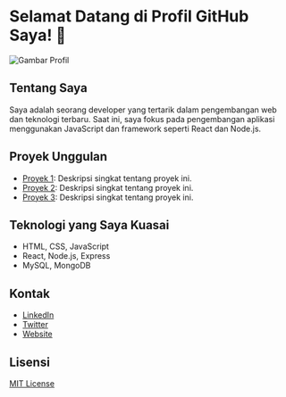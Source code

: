 # Selamat Datang di Profil GitHub Saya! 👋

![Gambar Profil](url-ke-gambar-profil)

## Tentang Saya
Saya adalah seorang developer yang tertarik dalam pengembangan web dan teknologi terbaru. Saat ini, saya fokus pada pengembangan aplikasi menggunakan JavaScript dan framework seperti React dan Node.js.

## Proyek Unggulan
- [Proyek 1](link-ke-proyek-1): Deskripsi singkat tentang proyek ini.
- [Proyek 2](link-ke-proyek-2): Deskripsi singkat tentang proyek ini.
- [Proyek 3](link-ke-proyek-3): Deskripsi singkat tentang proyek ini.

## Teknologi yang Saya Kuasai
- HTML, CSS, JavaScript
- React, Node.js, Express
- MySQL, MongoDB

## Kontak
- [LinkedIn](link-ke-linkedin)
- [Twitter](link-ke-twitter)
- [Website](link-ke-website)

## Lisensi
[MIT License](link-ke-license)


